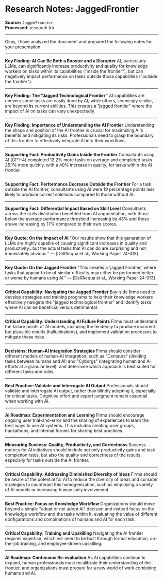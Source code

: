 # Research Notes: JaggedFrontier

**Source:** `JaggedFrontier`  
**Processed:** research-kb

---

Okay, I have analyzed the document and prepared the following notes for your presentation.

---

**Key Finding: AI Can Be Both a Booster and a Disrupter**
AI, particularly LLMs, can significantly increase productivity and quality for knowledge workers on tasks within its capabilities ("inside the frontier"), but can negatively impact performance on tasks outside those capabilities ("outside the frontier").

---

**Key Finding: The "Jagged Technological Frontier"**
AI capabilities are uneven; some tasks are easily done by AI, while others, seemingly similar, are beyond its current abilities. This creates a "jagged frontier" where the impact of AI on tasks can vary unexpectedly.

---

**Key Finding: Importance of Understanding the AI Frontier**
Understanding the shape and position of the AI frontier is crucial for maximizing AI's benefits and mitigating its risks. Professionals need to grasp the boundary of this frontier to effectively integrate AI into their workflows.

---

**Supporting Fact: Productivity Gains Inside the Frontier**
Consultants using AI (GPT-4) completed 12.2% more tasks on average and completed tasks 25.1% more quickly, with a 40% increase in quality, for tasks within the AI frontier.

---

**Supporting Fact: Performance Decrease Outside the Frontier**
For a task outside the AI frontier, consultants using AI were 19 percentage points less likely to produce correct solutions compared to those without AI.

---

**Supporting Fact: Differential Impact Based on Skill Level**
Consultants across the skills distribution benefited from AI augmentation, with those below the average performance threshold increasing by 43% and those above increasing by 17% compared to their own scores.

---

**Key Quote: On the Impact of AI**
"Our results show that this generation of LLMs are highly capable of causing significant increases in quality and productivity...but the actual tasks that AI can do are surprising and not immediately obvious." — [Dell’Acqua et al., Working Paper 24-013]

---

**Key Quote: On the Jagged Frontier**
"This creates a 'jagged Frontier,' where tasks that appear to be of similar difficulty may either be performed better or worse by humans using AI." — [Dell’Acqua et al., Working Paper 24-013]

---

**Critical Capability: Navigating the Jagged Frontier**
Buy-side firms need to develop strategies and training programs to help their knowledge workers effectively navigate the "jagged technological frontier" and identify tasks where AI can be beneficial versus detrimental.

---

**Critical Capability: Understanding AI Failure Points**
Firms must understand the failure points of AI models, including the tendency to produce incorrect but plausible results (hallucinations), and implement validation processes to mitigate these risks.

---

**Decisions: Human-AI Integration Strategies**
Firms should consider different models of human-AI integration, such as "Centaurs" (dividing tasks between humans and AI) and "Cyborgs" (integrating human and AI efforts at a granular level), and determine which approach is best suited for different tasks and roles.

---

**Best Practice: Validate and Interrogate AI Output**
Professionals should validate and interrogate AI output, rather than blindly adopting it, especially for critical tasks. Cognitive effort and expert judgment remain essential when working with AI.

---

**AI Roadmap: Experimentation and Learning**
Firms should encourage ongoing user trial-and-error and the sharing of experiences to learn the best ways to use AI systems. This includes creating user groups, hackathons, and internal forums for sharing best practices.

---

**Measuring Success: Quality, Productivity, and Correctness**
Success metrics for AI initiatives should include not only productivity gains and task completion rates, but also the quality and correctness of the results, especially for tasks outside the AI frontier.

---

**Critical Capability: Addressing Diminished Diversity of Ideas**
Firms should be aware of the potential for AI to reduce the diversity of ideas and consider strategies to counteract this homogenization, such as employing a variety of AI models or increasing human-only involvement.

---

**Best Practice: Focus on Knowledge Workflow**
Organizations should move beyond a simple "adopt or not adopt AI" decision and instead focus on the knowledge workflow and the tasks within it, evaluating the value of different configurations and combinations of humans and AI for each task.

---

**Critical Capability: Training and Upskilling**
Navigating the AI frontier requires expertise, which will need to be built through formal education, on-the-job training, and employee-driven upskilling.

---

**AI Roadmap: Continuous Re-evaluation**
As AI capabilities continue to expand, human professionals must recalibrate their understanding of the frontier, and organizations must prepare for a new world of work combining humans and AI.